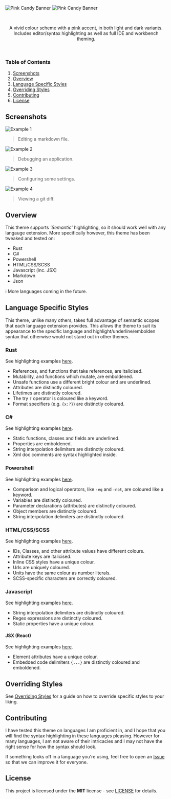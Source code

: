 ![Pink Candy Banner](./img/banner.png#gh-light-mode-only)
![Pink Candy Banner](./img/banner_dark.png#gh-dark-mode-only)

<br>
<p align="center">
A vivid colour scheme with a pink accent, in both light and dark variants. Includes editor/syntax highlighting as well as full IDE and workbench theming.
</p>
<br>

### Table of Contents
1. [Screenshots](#screenshots)
2. [Overview](#overview)
3. [Language Specific Styles](#language-specific-styles)
4. [Overriding Styles](#overriding-styles)
5. [Contributing](#contributing)
6. [License](#license)

## Screenshots

![Example 1](./img/example_1.png)
> Editing a markdown file.

![Example 2](./img/example_2.png)
> Debugging an application.

![Example 3](./img/example_3.png)
> Configuring some settings.

![Example 4](./img/example_4.png)
> Viewing a git diff.

## Overview
This theme supports *'Semantic'* highlighting, so it should work well with any langauge extension. More specifically however, this theme has been tweaked and tested on:
- Rust
- C#
- Powershell
- HTML/CSS/SCSS
- Javascript (inc. JSX)
- Markdown
- Json

ℹ More languages coming in the future.

## Language Specific Styles
This theme, unlike many others, takes full advantage of semantic scopes that each language extension provides. This allows the theme to suit its appearance to the specific language and highlight/underline/embolden syntax that otherwise would not stand out in other themes.

### Rust
See highlighting examples [here](./Highlighting_Examples.md#rust).
- References, and functions that take references, are italicised.
- Mutability, and functions which mutate, are emboldened.
- Unsafe functions use a different bright colour and are underlined.
- Attributes are distinctly coloured.
- Lifetimes are distinctly coloured.
- The try `?` operator is coloured like a keyword.
- Format specifiers (e.g. `{x:?}`) are distinctly coloured.

### C#
See highlighting examples [here](./Highlighting_Examples.md#c#).
- Static functions, classes and fields are underlined.
- Properties are emboldened.
- String interpolation delimiters are distinctly coloured.
- Xml doc comments are syntax highlighted inside.

### Powershell
See highlighting examples [here](./Highlighting_Examples.md#powershell).
- Comparison and logical operators, like `-eq` and `-not`, are coloured like a keyword.
- Variables are distinctly coloured.
- Parameter declarations (attributes) are distinctly coloured.
- Object members are distinctly coloured.
- String interpolation delimiters are distinctly coloured.

### HTML/CSS/SCSS
See highlighting examples [here](./Highlighting_Examples.md#html/css/scss).
- IDs, Classes, and other attribute values have different colours.
- Attribute keys are italicised.
- Inline CSS styles have a unique colour.
- Urls are uniquely coloured.
- Units have the same colour as number literals.
- SCSS-specific characters are correctly coloured.

### Javascript
See highlighting examples [here](./Highlighting_Examples.md#javascript).
- String interpolation delimiters are distinctly coloured.
- Regex expressions are distinctly coloured.
- Static properties have a unique colour.
#### JSX (React)
See highlighting examples [here](./Highlighting_Examples.md#jsx).
- Element attributes have a unique colour.
- Embedded code delimiters `{...}` are distinctly coloured and emboldened.

## Overriding Styles
See [Overriding Styles](./Overriding_Styles.md) for a guide on how to override specific styles to your liking.

## Contributing
I have tested this theme on languages I am proficient in, and I hope that you will find the syntax highlighting in these languages pleasing. However for many languages, I am not aware of their intricacies and I may not have the right sense for how the syntax should look.

If something looks off in a language you're using, feel free to open an [Issue](https://github.com/KubaP/vscode-pink-candy/issues) so that we can improve it for everyone.

## License
This project is licensed under the **MIT** license - see [LICENSE](./LICENSE) for details.